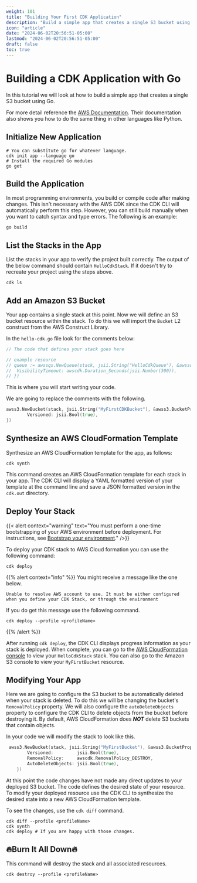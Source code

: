 ```yaml
---
weight: 101
title: "Building Your First CDK Application"
description: "Build a simple app that creates a single S3 bucket using Go."
icon: "article"
date: "2024-06-02T20:56:51-05:00"
lastmod: "2024-06-02T20:56:51-05:00"
draft: false
toc: true
---
```


# Building a CDK Application with Go

In this tutorial we will look at how to build a simple app that creates a single S3 bucket using Go.

For more detail reference the [AWS Documentation](https://docs.aws.amazon.com/cdk/v2/guide/hello_world.html). Their documentation also shows you how to do the same thing in other languages like Python.

## Initialize New Application

```shell
# You can substitute go for whatever language.
cdk init app --language go
# Install the required Go modules
go get
```

## Build the Application

In most programming environments, you build or compile code after making changes. This isn't necessary with the AWS CDK since the CDK CLI will automatically perform this step. However, you can still build manually when you want to catch syntax and type errors. The following is an example:

```shell
go build
```

## List the Stacks in the App

List the stacks in your app to verify the project built correctly. The output of the below command should contain `HelloCdkStack`. If it doesn't try to recreate your project using the steps above.

```shell
cdk ls
```

## Add an Amazon S3 Bucket

Your app contains a single stack at this point. Now we will define an S3 bucket resource within the stack. To do this we will import the `Bucket` L2 construct from the AWS Construct Library.

In the `hello-cdk.go` file look for the comments below:

```go
// The code that defines your stack goes here

// example resource
// queue := awssqs.NewQueue(stack, jsii.String("HelloCdkQueue"), &awssqs.QueueProps{
// 	VisibilityTimeout: awscdk.Duration_Seconds(jsii.Number(300)),
// })
```

This is where you will start writing your code.

We are going to replace the comments with the following.

```go
awss3.NewBucket(stack, jsii.String("MyFirstCDKBucket"), &awss3.BucketProps{
		Versioned: jsii.Bool(true),
})
```

## Synthesize an AWS CloudFormation Template

Synthesize an AWS CloudFormation template for the app, as follows:

```shell
cdk synth
```

This command creates an AWS CloudFormation template for each stack in your app. The CDK CLI will display a YAML formatted version of your template at the command line and save a JSON formatted version in the `cdk.out` directory. 

## Deploy Your Stack

{{< alert context="warning" text="You must perform a one-time bootstrapping of your AWS environment before deployment. For instructions, see [Bootstrap your environment](https://docs.aws.amazon.com/cdk/v2/guide/getting_started.html#getting_started_bootstrap)." />}}

To deploy your CDK stack to AWS Cloud formation you can use the following command:

```shell
cdk deploy
```

{{% alert context="info" %}}
You might receive a message like the one below. 

```
Unable to resolve AWS account to use. It must be either configured when you define your CDK Stack, or through the environment
```

If you do get this message use the following command.

```shell
cdk deploy --profile <profileName>
```
{{% /alert %}}

After running `cdk deploy`, the CDK CLI displays progress information as your stack is deployed. When complete, you can go to the [AWS CloudFormation console](https://us-east-1.console.aws.amazon.com/cloudformation/home?region=us-east-1#/stacks?filteringText=&filteringStatus=active&viewNested=true) to view your `HelloCdkStack` stack. You can also go to the Amazon S3 console to view your `MyFirstBucket` resource.

## Modifying Your App

Here we are going to configure the S3 bucket to be automatically deleted when your stack is deleted. To do this we will be changing the bucket's `RemovalPolicy` property. We will also configure the `autoDeleteObjects` property to configure the CDK CLI to delete objects from the bucket before destroying it. By default, AWS CloudFormation does ***NOT*** delete S3 buckets that contain objects.

In your code we will modify the stack to look like this.

```go
 awss3.NewBucket(stack, jsii.String("MyFirstBucket"), &awss3.BucketProps{
		Versioned:         jsii.Bool(true),
		RemovalPolicy:     awscdk.RemovalPolicy_DESTROY,
		AutoDeleteObjects: jsii.Bool(true),
	})
```

At this point the code changes have not made any direct updates to your deployed S3 bucket. The code defines the desired state of your resource. To modify your deployed resource use the CDK CLI to synthesize the desired state into a new AWS CloudFormation template.

To see the changes, use the `cdk diff` command. 

```shell
cdk diff --profile <profileName>
cdk synth
cdk deploy # If you are happy with those changes.
```

## 🔥Burn It All Down🔥

This command will destroy the stack and all associated resources.

```shell
cdk destroy --profile <profileName>
```